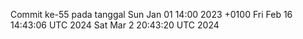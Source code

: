 Commit ke-55 pada tanggal Sun Jan 01 14:00 2023 +0100
Fri Feb 16 14:43:06 UTC 2024
Sat Mar  2 20:43:20 UTC 2024
